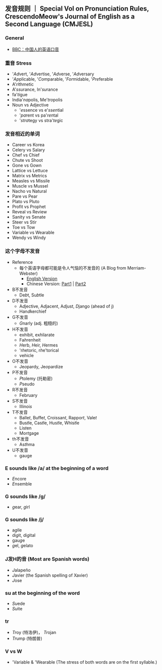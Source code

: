 ## 发音规则 ｜ Special Vol on Pronunciation Rules, CrescendoMeow's Journal of English as a Second Language (CMJESL)

### General

- [BBC：中国人的英语口音](https://www.douban.com/group/topic/13750726)

### 重音 Stress
- '*Ad*vert, '*Ad*vertise, '*Ad*verse, '*Ad*versary 
- '*Ap*plicable, '*Com*parable, '*For*midable, '*Pre*ferable
- A'*ri*thmetic
- A'*ssu*rance, In'*su*rance
- fa'*ti*gue
- India'*na*polis, Me'*tro*polis
- Noun vs Adjective
  - '*e*ssence vs e'*ssen*tial
  - '*pa*rent vs pa'*ren*tal
  - '*stra*tegy vs stra'*te*gic

### 发音相近的单词
- Career vs Korea
- Celery vs Salary
- Chef vs Chief
- Chute vs Shoot
- Gone vs Gown
- Lattice vs Lettuce
- Matrix vs Metrics
- Measles vs Missile
- Muscle vs Mussel
- Nacho vs Natural
- Pare vs Pear
- Plato vs Pluto
- Profit vs Prophet
- Reveal vs Review
- Sanity vs Senate
- Steer vs Stir
- Toe vs Tow
- Variable vs Wearable
- Wendy vs Windy

### 这个字母不发音
- Reference
  - 每个英语字母都可能是令人气恼的不发音的 (A Blog from Merriam-Webster)
    - [English Version](https://www.merriam-webster.com/grammar/mums-the-letter-when-letters-dont-say-a-thing)
    - Chinese Version: [Part1](https://wap.sciencenet.cn/blog-1557-1343033.html?mobile=1) | [Part2](https://wap.sciencenet.cn/blog-1557-1343033.html?mobile=1)
- B不发音
  - De*b*t, Su*b*tle
- D不发音
  - A*d*jective, A*d*jacent, A*d*just, *D*jango (ahead of j)
  - Han*d*kerchief
- G不发音
  - *G*narly (adj. 粗糙的)
- H不发音
  - ex*h*ibit, ex*h*ilarate
  - Fa*h*renheit
  - *H*erb, *H*eir, *H*ermes
  - 'r*h*etoric, r*h*e'torical
  - ve*h*icle
- O不发音
  - Je*o*pardy, Je*o*pardize
- P不发音
  - *P*tolemy (托勒密)
  - *P*seudo
- R不发音
  - Feb*r*uary
- S不发音
  - Illinoi*s* 
- T不发音
  - Balle*t*, Buffe*t*, Croissan*t*, Rappor*t*, Vale*t*
  - Bus*t*le, Cas*t*le, Hus*t*le, Whis*t*le
  - Lis*t*en
  - Mor*t*gage
- th不发音
  - As*th*ma 
- U不发音
  - ga*u*ge

### E sounds like /a/ at the beginning of a word
- *E*ncore
- *E*nsemble

### G sounds like /g/
- *g*ear, *g*irl

### G sounds like /j/
- a*g*ile
- di*g*it, di*g*ital
- gau*g*e
- *g*el, *g*elato 

### J发H的音 (Most are Spanish words)
- *J*alapeño
- *J*avier (the Spanish spelling of Xavier)
- *J*ose

### su at the beginning of the word
- *Su*ede
- *Su*ite

### tr
- *Tr*oy (特洛伊)， *Tr*ojan
- *Tr*ump (特朗普)



### V vs W
- 'Variable & 'Wearable (The stress of both words are on the first syllable.)
